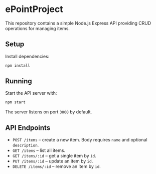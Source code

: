 # ePointProject

This repository contains a simple Node.js Express API providing CRUD operations for managing items.

## Setup

Install dependencies:

```bash
npm install
```

## Running

Start the API server with:

```bash
npm start
```

The server listens on port `3000` by default.

## API Endpoints

- `POST /items` – create a new item. Body requires `name` and optional `description`.
- `GET /items` – list all items.
- `GET /items/:id` – get a single item by `id`.
- `PUT /items/:id` – update an item by `id`.
- `DELETE /items/:id` – remove an item by `id`.
